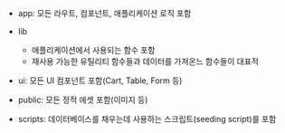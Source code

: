 


- app: 모든 라우트, 컴포넌트, 애플리케이션 로직 포함
- lib
    - 애플리케이션에서 사용되는 함수 포함
    - 재사용 가능한 유틸리티 함수들과 데이터를 가져온느 함수들이 대표적

- ui: 모든 UI 컴포넌트 포함(Cart, Table, Form 등)
- public: 모든 정적 에셋 포함(이미지 등)
- scripts: 데이터베이스를 채우는데 사용하는 스크립트(seeding script)를 포함